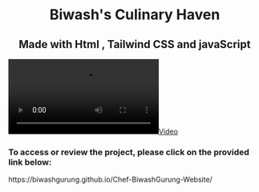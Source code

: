 <h1 align="center"> Biwash's Culinary Haven </h1>
<h2 align="center">Made with Html , Tailwind CSS and javaScript</h2>

[![Video](Video/vid.mp4)]()


<h3>To access or review the project, please click on the provided link below:</h3>
https://biwashgurung.github.io/Chef-BiwashGurung-Website/
